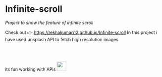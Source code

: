 # Infinite-scroll
<em>Project to show the feature of infinite scroll</em>

Check out 👉 https://rekhakumari12.github.io/Infinite-scroll
In this project i have used unsplash API to fetch high resolution images

its fun working with APls <img src="https://emojis.slackmojis.com/emojis/images/1536350972/4592/blob-wink.gif?1536350972 " width="30" style="margin-top:50px"/>
